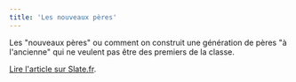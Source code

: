 ```yaml
---
title: 'Les nouveaux pères'
---
```


Les "nouveaux pères" ou comment on construit une génération de pères "à
l'ancienne" qui ne veulent pas être des premiers de la classe.

[Lire l'article sur Slate.fr](http://www.slate.fr/story/88063/les-nouveaux-peres-ne-sont-pas-des-gens-fabuleux).
